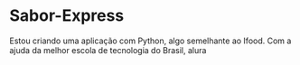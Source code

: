 # Sabor-Express

Estou criando uma aplicação com Python, algo semelhante ao Ifood. Com a ajuda da melhor escola de tecnologia do Brasil, alura

